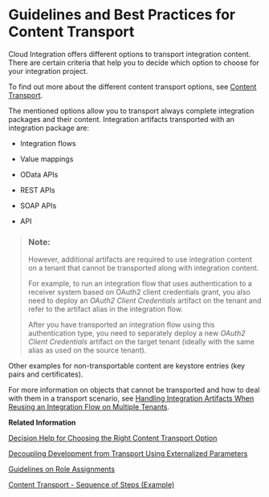 <!-- loio8a8aa384a19c49afb8636a014bf939eb -->

# Guidelines and Best Practices for Content Transport

Cloud Integration offers different options to transport integration content. There are certain criteria that help you to decide which option to choose for your integration project.

To find out more about the different content transport options, see [Content Transport](content-transport-e3c79d6.md).

The mentioned options allow you to transport always complete integration packages and their content. Integration artifacts transported with an integration package are:

-   Integration flows

-   Value mappings

-   OData APIs

-   REST APIs

-   SOAP APIs

-   API


> ### Note:  
> However, additional artifacts are required to use integration content on a tenant that cannot be transported along with integration content.
> 
> For example, to run an integration flow that uses authentication to a receiver system based on OAuth2 client credentials grant, you also need to deploy an *OAuth2 Client Credentials* artifact on the tenant and refer to the artifact alias in the integration flow.
> 
> After you have transported an integration flow using this authentication type, you need to separately deploy a new *OAuth2 Client Credentials* artifact on the target tenant \(ideally with the same alias as used on the source tenant\).

Other examples for non-transportable content are keystore entries \(key pairs and certificates\).

For more information on objects that cannot be transported and how to deal with them in a transport scenario, see [Handling Integration Artifacts When Reusing an Integration Flow on Multiple Tenants](handling-integration-artifacts-when-reusing-an-integration-flow-on-multiple-tenants-2a1d598.md).

**Related Information**  


[Decision Help for Choosing the Right Content Transport Option](decision-help-for-choosing-the-right-content-transport-option-19e0e73.md "There are different criteria that help you to decide on a transport option.")

[Decoupling Development from Transport Using Externalized Parameters](decoupling-development-from-transport-using-externalized-parameters-9064b09.md "Consider decoupling development from transport when designing integration content.")

[Guidelines on Role Assignments](guidelines-on-role-assignments-fc409e8.md "")

[Content Transport - Sequence of Steps \(Example\)](content-transport-sequence-of-steps-example-1ca3d1e.md "")

